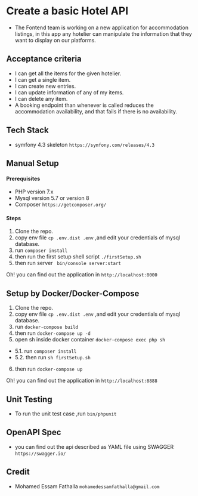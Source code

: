 # Create a basic Hotel API
- The Fontend team is working on a new application for accommodation listings, in this app any hotelier can manipulate the information that they want to display on our platforms.
   
## Acceptance criteria

- I can get all the items for the given hotelier.
- I can get a single item.
- I can create new entries.
- I can update information of any of my items.
- I can delete any item.
- A booking endpoint than whenever is called reduces the accommodation availability, and that fails if there is no availability. 

## Tech Stack 
- symfony 4.3 skeleton `https://symfony.com/releases/4.3`
 
## Manual Setup 
#### Prerequisites
- PHP version 7.x
- Mysql version 5.7 or version 8
- Composer `https://getcomposer.org/` 

#### Steps 
1. Clone the repo.
2. copy env file `cp .env.dist .env` ,and edit your credentials of mysql database. 
3. run `composer install`
4. then run the first setup shell script `./firstSetup.sh`
5. then run server ` bin/console server:start`

Oh! you can find out the application in `http://localhost:8000`

## Setup by Docker/Docker-Compose
1. Clone the repo.
2. copy env file `cp .env.dist .env` ,and edit your credentials of mysql database. 
3. run `docker-compose build`
4. then run `docker-compose up -d`
5. open sh inside docker container `docker-compose exec php sh`
- 5.1. run `composer install`
- 5.2. then run `sh firstSetup.sh`
6. then run `docker-compose up`

Oh! you can find out the application in `http://localhost:8888`

## Unit Testing

- To run the unit test case ,run `bin/phpunit`

## OpenAPI Spec
- you can find out the api described as YAML file using SWAGGER `https://swagger.io/`

## Credit
- Mohamed Essam Fathalla `mohamedessamfathalla@gmail.com`  